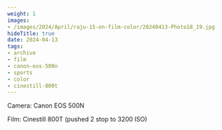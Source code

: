 ```yaml
---
weight: 1
images:
- /images/2024/April/raju-15-on-film-color/20240413-Photo18_19.jpg
hideTitle: true
date: 2024-04-13
tags:
- archive
- film
- canon-eos-500n
- sports
- color
- cinestill-800t
---
```


Camera: Canon EOS 500N

Film: Cinestill 800T (pushed 2 stop to 3200 ISO)